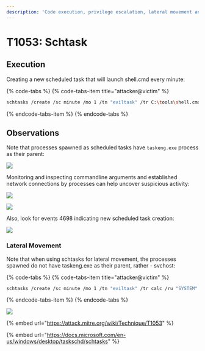 ```yaml
---
description: 'Code execution, privilege escalation, lateral movement and persitence.'
---
```


# T1053: Schtask

## Execution

Creating a new scheduled task that will launch shell.cmd every minute:

{% code-tabs %}
{% code-tabs-item title="attacker@victim" %}
```bash
schtasks /create /sc minute /mo 1 /tn "eviltask" /tr C:\tools\shell.cmd /ru "SYSTEM"
```
{% endcode-tabs-item %}
{% endcode-tabs %}

## Observations

Note that processes spawned as scheduled tasks have `taskeng.exe` process as their parent:

![](../.gitbook/assets/schtask-ancestry.png)

Monitoring and inspecting commandline arguments and established network connections by processes can help uncover suspicious activity:

![](../.gitbook/assets/schtasks-created.png)

![](../.gitbook/assets/schtask-connection.png)

Also, look for events 4698 indicating new scheduled task creation:

![](../.gitbook/assets/schtasks-created-new-task.png)

### Lateral Movement

Note that when using schtasks for lateral movement, the processes spawned do not have taskeng.exe as their parent, rather - svchost:

{% code-tabs %}
{% code-tabs-item title="attacker@victim" %}
```bash
schtasks /create /sc minute /mo 1 /tn "eviltask" /tr calc /ru "SYSTEM" /s dc-mantvydas /u user /p password
```
{% endcode-tabs-item %}
{% endcode-tabs %}

![](../.gitbook/assets/schtasks-remote.png)

{% embed url="https://attack.mitre.org/wiki/Technique/T1053" %}

{% embed url="https://docs.microsoft.com/en-us/windows/desktop/taskschd/schtasks" %}

